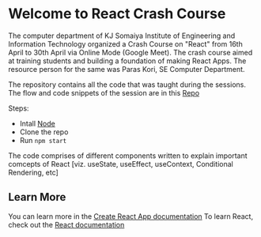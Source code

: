 # Welcome to React Crash Course
The computer department of KJ Somaiya Institute of Engineering and Information Technology organized a Crash Course on "React" from 16th April to 30th April via Online Mode (Google Meet). The crash course aimed at training students and building a foundation of making React Apps. The resource person for the same was Paras Kori, SE Computer Department.

The repository contains all the code that was taught during the sessions. The flow and code snippets of the session are in this [Repo](https://github.com/paras1729kori/React-Sessions)

Steps:
* Intall [Node](https://nodejs.org/en/download/)
* Clone the repo
* Run `npm start`

The code comprises of different components written to explain important comcepts of React [viz. useState, useEffect, useContext, Conditional Rendering, etc]

## Learn More
You can learn more in the [Create React App documentation](https://facebook.github.io/create-react-app/docs/getting-started)
To learn React, check out the [React documentation](https://reactjs.org/)
